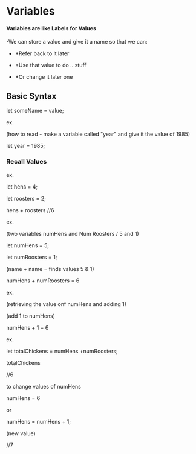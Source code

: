 # Variables

#### Variables are like Labels for Values

-We can store a value and give it a name so that we can:

*  *Refer back to it later

* *Use that value to do ...stuff
* *Or change it later one

## Basic Syntax

let someName = value;

ex. 

(how to read -  make a variable called "year" and give it the value of 1985)

let year = 1985;

### Recall Values

ex.

let hens = 4;

let roosters = 2;

hens + roosters //6

ex.

(two variables numHens and Num Roosters / 5 and 1)

let numHens = 5;

let numRoosters = 1;

(name + name = finds values 5 & 1)

numHens + numRoosters = 6

ex.

(retrieving the value onf numHens and adding 1)

(add 1 to numHens)

numHens + 1 = 6

ex. 

let totalChickens = numHens +numRoosters;

totalChickens

//6

to change values of numHens

numHens = 6 

or

numHens = numHens + 1;

(new value)

//7
